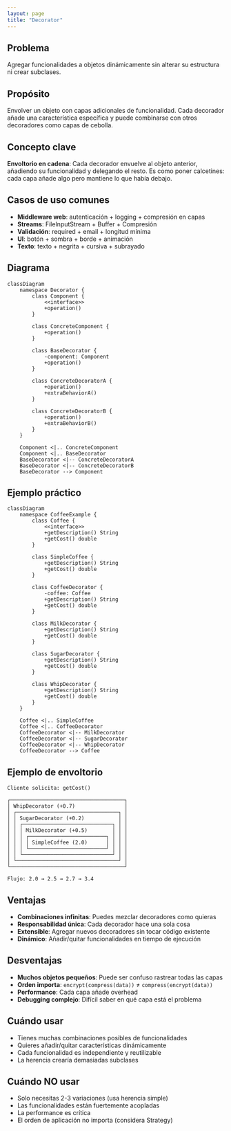 ```yaml
---
layout: page
title: "Decorator"
---
```


## Problema
Agregar funcionalidades a objetos dinámicamente sin alterar su estructura ni crear subclases.

## Propósito
Envolver un objeto con capas adicionales de funcionalidad. Cada decorador añade una característica específica y puede combinarse con otros decoradores como capas de cebolla.

## Concepto clave
**Envoltorio en cadena**: Cada decorador envuelve al objeto anterior, añadiendo su funcionalidad y delegando el resto. Es como poner calcetines: cada capa añade algo pero mantiene lo que había debajo.

## Casos de uso comunes
- **Middleware web**: autenticación + logging + compresión en capas
- **Streams**: FileInputStream + Buffer + Compresión
- **Validación**: required + email + longitud mínima
- **UI**: botón + sombra + borde + animación
- **Texto**: texto + negrita + cursiva + subrayado

## Diagrama

```mermaid
classDiagram
    namespace Decorator {
        class Component {
            <<interface>>
            +operation()
        }
        
        class ConcreteComponent {
            +operation()
        }
        
        class BaseDecorator {
            -component: Component
            +operation()
        }
        
        class ConcreteDecoratorA {
            +operation()
            +extraBehaviorA()
        }
        
        class ConcreteDecoratorB {
            +operation()
            +extraBehaviorB()
        }
    }
    
    Component <|.. ConcreteComponent
    Component <|.. BaseDecorator
    BaseDecorator <|-- ConcreteDecoratorA
    BaseDecorator <|-- ConcreteDecoratorB
    BaseDecorator --> Component
```

## Ejemplo práctico

```mermaid
classDiagram
    namespace CoffeeExample {
        class Coffee {
            <<interface>>
            +getDescription() String
            +getCost() double
        }
        
        class SimpleCoffee {
            +getDescription() String
            +getCost() double
        }
        
        class CoffeeDecorator {
            -coffee: Coffee
            +getDescription() String
            +getCost() double
        }
        
        class MilkDecorator {
            +getDescription() String
            +getCost() double
        }
        
        class SugarDecorator {
            +getDescription() String
            +getCost() double
        }
        
        class WhipDecorator {
            +getDescription() String
            +getCost() double
        }
    }
    
    Coffee <|.. SimpleCoffee
    Coffee <|.. CoffeeDecorator
    CoffeeDecorator <|-- MilkDecorator
    CoffeeDecorator <|-- SugarDecorator
    CoffeeDecorator <|-- WhipDecorator
    CoffeeDecorator --> Coffee
```

## Ejemplo de envoltorio

```
Cliente solicita: getCost()

┌─────────────────────────────────────┐
│ WhipDecorator (+0.7)                │
│ ┌─────────────────────────────────┐ │
│ │ SugarDecorator (+0.2)           │ │
│ │ ┌─────────────────────────────┐ │ │
│ │ │ MilkDecorator (+0.5)        │ │ │
│ │ │ ┌─────────────────────────┐ │ │ │
│ │ │ │ SimpleCoffee (2.0)      │ │ │ │
│ │ │ └─────────────────────────┘ │ │ │
│ │ └─────────────────────────────┘ │ │
│ └─────────────────────────────────┘ │
└─────────────────────────────────────┘

Flujo: 2.0 → 2.5 → 2.7 → 3.4
```

## Ventajas
- **Combinaciones infinitas**: Puedes mezclar decoradores como quieras
- **Responsabilidad única**: Cada decorador hace una sola cosa
- **Extensible**: Agregar nuevos decoradores sin tocar código existente
- **Dinámico**: Añadir/quitar funcionalidades en tiempo de ejecución

## Desventajas
- **Muchos objetos pequeños**: Puede ser confuso rastrear todas las capas
- **Orden importa**: `encrypt(compress(data))` ≠ `compress(encrypt(data))`
- **Performance**: Cada capa añade overhead
- **Debugging complejo**: Difícil saber en qué capa está el problema

## Cuándo usar
- Tienes muchas combinaciones posibles de funcionalidades
- Quieres añadir/quitar características dinámicamente
- Cada funcionalidad es independiente y reutilizable
- La herencia crearía demasiadas subclases

## Cuándo NO usar
- Solo necesitas 2-3 variaciones (usa herencia simple)
- Las funcionalidades están fuertemente acopladas
- La performance es crítica
- El orden de aplicación no importa (considera Strategy)